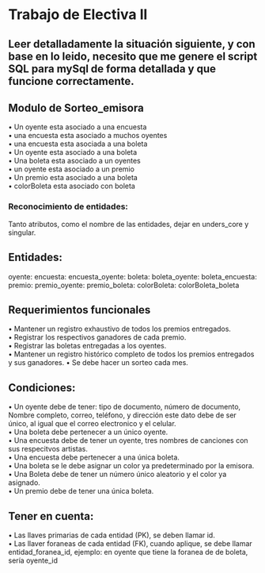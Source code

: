 # Trabajo de Electiva ll

## Leer detalladamente la situación siguiente, y con base en lo leido, necesito que me genere el script SQL para mySql de forma detallada y que funcione correctamente. 

## Modulo de Sorteo_emisora

• Un oyente esta asociado a una encuesta  
• una encuesta esta asociado a muchos oyentes  
• una encuesta esta asociada a una boleta  
• Un oyente esta asociado a una boleta  
• Una boleta esta asociado a un oyentes  
• un oyente esta asociado a un premio  
• Un premio esta asociado a una boleta  
• colorBoleta esta asociado con boleta

### Reconocimiento de entidades:

Tanto atributos, como el nombre de las entidades, dejar en unders_core y singular.

## Entidades:

oyente: encuesta: encuesta_oyente: boleta: boleta_oyente: boleta_encuesta: premio: premio_oyente: premio_boleta: colorBoleta: colorBoleta_boleta

## Requerimientos funcionales
• Mantener un registro exhaustivo de todos los premios entregados.  
• Registrar los respectivos ganadores de cada premio.  
• Registrar las boletas entregadas a los oyentes.  
• Mantener un registro histórico completo de todos los premios entregados y sus ganadores. 
• Se debe hacer un sorteo cada mes.

## Condiciones:
• Un oyente debe de tener: tipo de documento, número de documento, Nombre completo, correo, teléfono, y dirección este dato debe de ser único, al igual que el correo electronico y el  celular.  
• Una boleta debe pertenecer a un único oyente.  
• Una encuesta debe de tener un oyente, tres nombres de canciones con sus respecitvos artistas.  
• Una encuesta debe pertenecer a una única boleta.  
• Una boleta se le debe asignar un color ya predeterminado por la emisora.
• Una Boleta debe de tener un número único aleatorio y el color ya asignado.  
• Un premio debe de tener una única boleta.  


## Tener en cuenta:

• Las llaves primarias de cada entidad (PK), se deben llamar id.  
• Las llaver foraneas de cada entidad (FK), cuando aplique, se debe llamar entidad_foranea_id, ejemplo: en oyente que tiene la foranea de de boleta, sería oyente_id  



